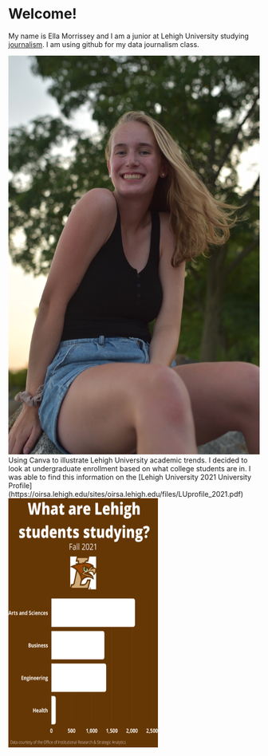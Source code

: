 #  Welcome!
My name is Ella Morrissey and I am a junior at Lehigh University studying [journalism](https://thebrownandwhite.com/). I am using github for my data journalism class.

<img src="https://github.com/ellamorrissey/ellamorrissey.github.io/blob/main/IMG_0031.JPG?raw=true" width="600" height="800" />
Using Canva to illustrate Lehigh University academic trends. 
I decided to look at undergraduate enrollment based on what college students are in. I was able to find this information on the [Lehigh University 2021 University Profile] (https://oirsa.lehigh.edu/sites/oirsa.lehigh.edu/files/LUprofile_2021.pdf)

<img src="https://github.com/ellamorrissey/ellamorrissey.github.io/blob/main/Lehigh%20Fall%202021%20(2).png" width="300" height="500" />
